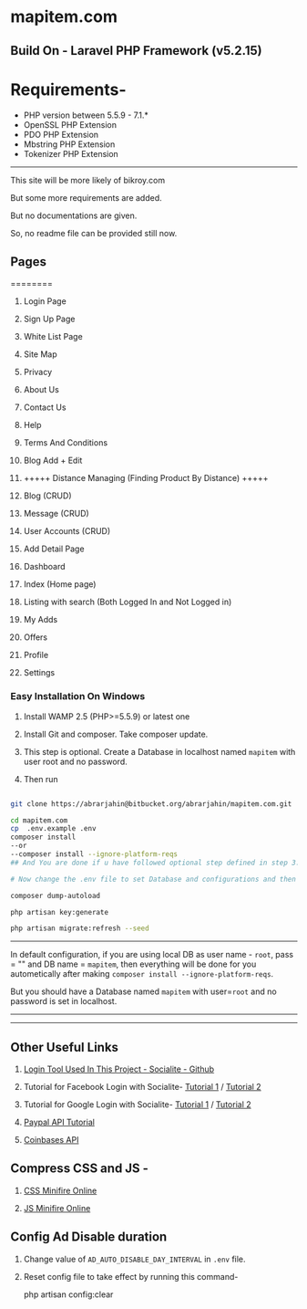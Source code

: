 # mapitem.com

Build On - Laravel PHP Framework (v5.2.15)
-----------------------

# Requirements-

- PHP version between 5.5.9 - 7.1.*
- OpenSSL PHP Extension
- PDO PHP Extension
- Mbstring PHP Extension
- Tokenizer PHP Extension

------------------------

This site will be more likely of bikroy.com

But some more requirements are added.

But no documentations are given.

So, no readme file can be provided still now.


## Pages
========

 1. Login Page

 2. Sign Up Page

 3. White List Page

 4. Site Map

 5. Privacy

 6. About Us

 7. Contact Us

 8. Help

 9. Terms And Conditions

 10. Blog Add + Edit

 11. +++++ Distance Managing (Finding Product By Distance) +++++

 12. Blog (CRUD)

 13. Message (CRUD)

 14. User Accounts (CRUD)

 15. Add Detail Page

 16. Dashboard

 17. Index (Home page)

 18. Listing with search (Both Logged In and Not Logged in)

 19. My Adds

 20. Offers

 21. Profile

 22. Settings


### Easy Installation On Windows

1. Install WAMP 2.5 (PHP>=5.5.9) or latest one

2. Install Git and composer. Take composer update.

3. This step is optional. Create a Database in localhost named `mapitem` with user root and no password.

4. Then run

```bash

git clone https://abrarjahin@bitbucket.org/abrarjahin/mapitem.com.git

cd mapitem.com
cp  .env.example .env
composer install
--or
--composer install --ignore-platform-reqs
## And You are done if u have followed optional step defined in step 3. If you did not follow, then continue.

# Now change the .env file to set Database and configurations and then run the bellow codes

composer dump-autoload

php artisan key:generate

php artisan migrate:refresh --seed

```

-------------------------------------------------------------------------------

In default configuration, if you are using local DB as user name - `root`, pass = "" and DB name = `mapitem`, then everything will be done for you autometically after making `composer install --ignore-platform-reqs`.

But you should have a Database named `mapitem` with user=`root` and no password is set in localhost.

-------------------------------------------------------------------------------

------------------------

Other Useful Links
------------------

1. [Login Tool Used In This Project - Socialite - Github](https://github.com/laravel/socialite)

2. Tutorial for Facebook Login with Socialite- [Tutorial 1](https://www.youtube.com/watch?v=EYdeTbQyhL8) / [Tutorial 2](https://www.youtube.com/watch?v=tx8XZ_t6SbQ)

3. Tutorial for Google Login with Socialite- [Tutorial 1](https://www.youtube.com/watch?v=0y0N75gkLb4) / [Tutorial 2](https://www.youtube.com/watch?v=qz0TOkkhcSQ)

4. [Paypal API Tutorial](https://www.youtube.com/watch?v=q5Xb5r4MUB8&feature=youtu.be)

5. [Coinbases API](http://www.sitepoint.com/bitcoin-php-coinbases-api-basic-usage/)

Compress CSS and JS -
---------------------

1. [CSS Minifire Online](https://cssminifier.com/)

2. [JS Minifire Online](http://javascriptcompressor.com/)

Config Ad Disable duration
--------------------------

1. Change value of `AD_AUTO_DISABLE_DAY_INTERVAL` in `.env` file.

2. Reset config file to take effect by running this command-

	php artisan config:clear
